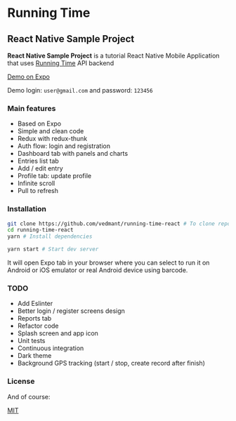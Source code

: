 # Running Time #

## React Native Sample Project ##

**React Native Sample Project** is a tutorial React Native Mobile Application that uses [Running Time](https://github.com/vedmant/running-time) API backend

[Demo on Expo](https://expo.io/@vedmant/running-time)

Demo login: `user@gmail.com` and password: `123456`

### Main features ###

* Based on Expo
* Simple and clean code
* Redux with redux-thunk
* Auth flow: login and registration
* Dashboard tab with panels and charts
* Entries list tab
* Add / edit entry
* Profile tab: update profile
* Infinite scroll
* Pull to refresh


### Installation ###

```bash
git clone https://github.com/vedmant/running-time-react # To clone repo
cd running-time-react
yarn # Install dependencies

yarn start # Start dev server
```

It will open Expo tab in your browser where you can select to run it on Android or iOS emulator or real Android device using barcode.

### TODO ###

- Add Eslinter
- Better login / register screens design
- Reports tab
- Refactor code
- Splash screen and app icon
- Unit tests
- Continuous integration
- Dark theme
- Background GPS tracking (start / stop, create record after finish)

### License ###

And of course:

[MIT](LICENSE.md)
